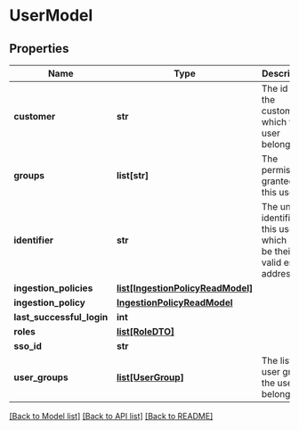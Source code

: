 # UserModel

## Properties
Name | Type | Description | Notes
------------ | ------------- | ------------- | -------------
**customer** | **str** | The id of the customer to which this user belongs | 
**groups** | **list[str]** | The permissions granted to this user | 
**identifier** | **str** | The unique identifier of this user, which must be their valid email address | 
**ingestion_policies** | [**list[IngestionPolicyReadModel]**](IngestionPolicyReadModel.md) |  | [optional] 
**ingestion_policy** | [**IngestionPolicyReadModel**](IngestionPolicyReadModel.md) |  | [optional] 
**last_successful_login** | **int** |  | [optional] 
**roles** | [**list[RoleDTO]**](RoleDTO.md) |  | [optional] 
**sso_id** | **str** |  | [optional] 
**user_groups** | [**list[UserGroup]**](UserGroup.md) | The list of user groups the user belongs to | 

[[Back to Model list]](../README.md#documentation-for-models) [[Back to API list]](../README.md#documentation-for-api-endpoints) [[Back to README]](../README.md)


